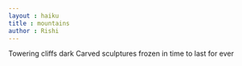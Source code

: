 ```yaml
---
layout : haiku
title : mountains
author : Rishi
---
```


Towering cliffs dark
Carved sculptures frozen in time
to last for ever
